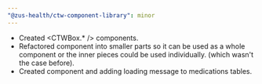 ```yaml
---
"@zus-health/ctw-component-library": minor
---
```


- Created <CTWBox.\* /> components.
- Refactored <PatientMedications/> component into smaller parts so it can be used as a whole component or the inner pieces could be used individually. (which wasn't the case before).
- Created <Loading /> component and adding loading message to medications tables.
